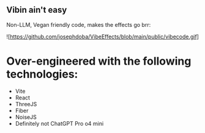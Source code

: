 ## Vibin ain't easy

Non-LLM, Vegan friendly code, makes the effects go brr:

![https://github.com/josephdoba/VibeEffects/blob/main/public/vibecode.gif]

# Over-engineered with the following technologies:

- Vite
- React
- ThreeJS
- Fiber
- NoiseJS
- Definitely not ChatGPT Pro o4 mini
